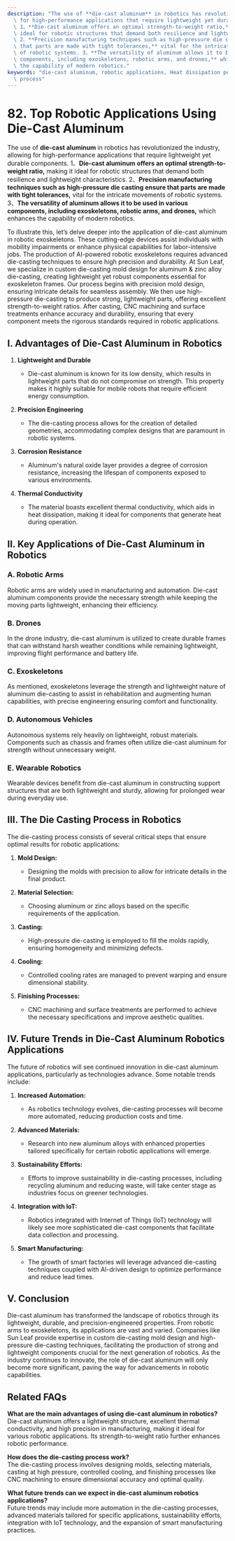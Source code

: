 ```yaml
---
description: "The use of **die-cast aluminum** in robotics has revolutionized the industry, allowing\
  \ for high-performance applications that require lightweight yet durable components.\
  \ 1、**Die-cast aluminum offers an optimal strength-to-weight ratio,** making it\
  \ ideal for robotic structures that demand both resilience and lightweight characteristics.\
  \ 2、**Precision manufacturing techniques such as high-pressure die casting ensure\
  \ that parts are made with tight tolerances,** vital for the intricate movements\
  \ of robotic systems. 3、**The versatility of aluminum allows it to be used in various\
  \ components, including exoskeletons, robotic arms, and drones,** which enhances\
  \ the capability of modern robotics."
keywords: "die-cast aluminum, robotic applications, Heat dissipation performance, Die casting\
  \ process"
---
```

# 82. Top Robotic Applications Using Die-Cast Aluminum  

The use of **die-cast aluminum** in robotics has revolutionized the industry, allowing for high-performance applications that require lightweight yet durable components. 1、**Die-cast aluminum offers an optimal strength-to-weight ratio,** making it ideal for robotic structures that demand both resilience and lightweight characteristics. 2、**Precision manufacturing techniques such as high-pressure die casting ensure that parts are made with tight tolerances,** vital for the intricate movements of robotic systems. 3、**The versatility of aluminum allows it to be used in various components, including exoskeletons, robotic arms, and drones,** which enhances the capability of modern robotics.

To illustrate this, let’s delve deeper into the application of die-cast aluminum in robotic exoskeletons. These cutting-edge devices assist individuals with mobility impairments or enhance physical capabilities for labor-intensive jobs. The production of AI-powered robotic exoskeletons requires advanced die-casting techniques to ensure high precision and durability. At Sun Leaf, we specialize in custom die-casting mold design for aluminum & zinc alloy die-casting, creating lightweight yet robust components essential for exoskeleton frames. Our process begins with precision mold design, ensuring intricate details for seamless assembly. We then use high-pressure die-casting to produce strong, lightweight parts, offering excellent strength-to-weight ratios. After casting, CNC machining and surface treatments enhance accuracy and durability, ensuring that every component meets the rigorous standards required in robotic applications.

## **I. Advantages of Die-Cast Aluminum in Robotics**

1. **Lightweight and Durable**
   - Die-cast aluminum is known for its low density, which results in lightweight parts that do not compromise on strength. This property makes it highly suitable for mobile robots that require efficient energy consumption.

2. **Precision Engineering**
   - The die-casting process allows for the creation of detailed geometries, accommodating complex designs that are paramount in robotic systems.

3. **Corrosion Resistance**
   - Aluminum's natural oxide layer provides a degree of corrosion resistance, increasing the lifespan of components exposed to various environments.

4. **Thermal Conductivity**
   - The material boasts excellent thermal conductivity, which aids in heat dissipation, making it ideal for components that generate heat during operation.

## **II. Key Applications of Die-Cast Aluminum in Robotics**

### **A. Robotic Arms**
Robotic arms are widely used in manufacturing and automation. Die-cast aluminum components provide the necessary strength while keeping the moving parts lightweight, enhancing their efficiency.

### **B. Drones**
In the drone industry, die-cast aluminum is utilized to create durable frames that can withstand harsh weather conditions while remaining lightweight, improving flight performance and battery life.

### **C. Exoskeletons**
As mentioned, exoskeletons leverage the strength and lightweight nature of aluminum die-casting to assist in rehabilitation and augmenting human capabilities, with precise engineering ensuring comfort and functionality.

### **D. Autonomous Vehicles**
Autonomous systems rely heavily on lightweight, robust materials. Components such as chassis and frames often utilize die-cast aluminum for strength without unnecessary weight.

### **E. Wearable Robotics**
Wearable devices benefit from die-cast aluminum in constructing support structures that are both lightweight and sturdy, allowing for prolonged wear during everyday use.

## **III. The Die Casting Process in Robotics**

The die-casting process consists of several critical steps that ensure optimal results for robotic applications:

1. **Mold Design:**
   - Designing the molds with precision to allow for intricate details in the final product.

2. **Material Selection:**
   - Choosing aluminum or zinc alloys based on the specific requirements of the application.

3. **Casting:**
   - High-pressure die-casting is employed to fill the molds rapidly, ensuring homogeneity and minimizing defects.

4. **Cooling:**
   - Controlled cooling rates are managed to prevent warping and ensure dimensional stability.

5. **Finishing Processes:**
   - CNC machining and surface treatments are performed to achieve the necessary specifications and improve aesthetic qualities.

## **IV. Future Trends in Die-Cast Aluminum Robotics Applications**

The future of robotics will see continued innovation in die-cast aluminum applications, particularly as technologies advance. Some notable trends include:

1. **Increased Automation:**
   - As robotics technology evolves, die-casting processes will become more automated, reducing production costs and time.

2. **Advanced Materials:**
   - Research into new aluminum alloys with enhanced properties tailored specifically for certain robotic applications will emerge.

3. **Sustainability Efforts:**
   - Efforts to improve sustainability in die-casting processes, including recycling aluminum and reducing waste, will take center stage as industries focus on greener technologies.

4. **Integration with IoT:**
   - Robotics integrated with Internet of Things (IoT) technology will likely see more sophisticated die-cast components that facilitate data collection and processing.

5. **Smart Manufacturing:**
   - The growth of smart factories will leverage advanced die-casting techniques coupled with AI-driven design to optimize performance and reduce lead times.

## **V. Conclusion**

Die-cast aluminum has transformed the landscape of robotics through its lightweight, durable, and precision-engineered properties. From robotic arms to exoskeletons, its applications are vast and varied. Companies like Sun Leaf provide expertise in custom die-casting mold design and high-pressure die-casting techniques, facilitating the production of strong and lightweight components crucial for the next generation of robotics. As the industry continues to innovate, the role of die-cast aluminum will only become more significant, paving the way for advancements in robotic capabilities.

## **Related FAQs**  
**What are the main advantages of using die-cast aluminum in robotics?**  
Die-cast aluminum offers a lightweight structure, excellent thermal conductivity, and high precision in manufacturing, making it ideal for various robotic applications. Its strength-to-weight ratio further enhances robotic performance.

**How does the die-casting process work?**  
The die-casting process involves designing molds, selecting materials, casting at high pressure, controlled cooling, and finishing processes like CNC machining to ensure dimensional accuracy and optimal quality.

**What future trends can we expect in die-cast aluminum robotics applications?**  
Future trends may include more automation in the die-casting processes, advanced materials tailored for specific applications, sustainability efforts, integration with IoT technology, and the expansion of smart manufacturing practices.
